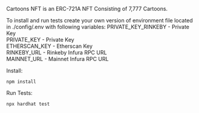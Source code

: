 Cartoons NFT is an ERC-721A NFT Consisting of 7,777 Cartoons.


To install and run tests create your own version of environment file located in ./config/.env with following variables:
PRIVATE_KEY_RINKEBY - Private Key<br />
PRIVATE_KEY - Private Key<br />
ETHERSCAN_KEY - Etherscan Key<br />
RINKEBY_URL - Rinkeby Infura RPC URL<br />
MAINNET_URL - Mainnet Infura RPC URL<br />


Install:
```
npm install
```

Run Tests:
```
npx hardhat test
```